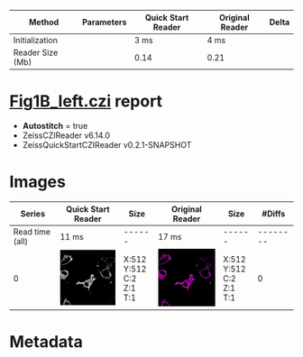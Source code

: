 |  Method            | Parameters       | Quick Start Reader | Original Reader | Delta  |
| -------------------|------------------|--------------------|-----------------|------- |
| Initialization     |                  |3 ms|4 ms|        |
| Reader Size (Mb)     |                  |0.14|0.21|        |
# [Fig1B_left.czi](https://zenodo.org/record/6685822/files/Fig1B_left.czi) report
 - **Autostitch** = true
 - ZeissCZIReader v6.14.0
 - ZeissQuickStartCZIReader v0.2.1-SNAPSHOT

# Images 

| Series            | Quick Start Reader | Size | Original Reader | Size | #Diffs |
|-------------------|--------------------|------|-----------------|------|--------|
| Read time (all)   |11 ms|------|17 ms|------|--------|
|0|![Fig1B_left.quick_true.flat_true.stitch_true.series_0.jpg](Fig1B_left/Fig1B_left.quick_true.flat_true.stitch_true.series_0.jpg)|X:512<br>Y:512<br>C:2<br>Z:1<br>T:1|![Fig1B_left.quick_false.flat_true.stitch_true.series_0.jpg](Fig1B_left/Fig1B_left.quick_false.flat_true.stitch_true.series_0.jpg)|X:512<br>Y:512<br>C:2<br>Z:1<br>T:1|0|

# Metadata

